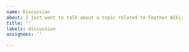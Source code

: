 ```yaml
---
name: Discussion
about: I just want to talk about a topic related to Feather Wiki.
title: ''
labels: discussion
assignees: ''

---
```


<!-- Please keep your conversation civil and respectful of others -->
